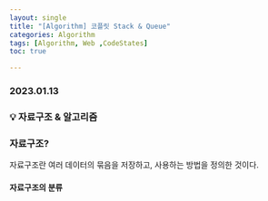 ```yaml
---
layout: single
title: "[Algorithm] 코플릿 Stack & Queue"
categories: Algorithm
tags: [Algorithm, Web ,CodeStates]
toc: true

---
```


### 2023.01.13

### 💡 자료구조 & 알고리즘

### 자료구조?

자료구조란 여러 데이터의 묶음을 저장하고, 사용하는 방법을 정의한 것이다. 

#### 자료구조의 분류

